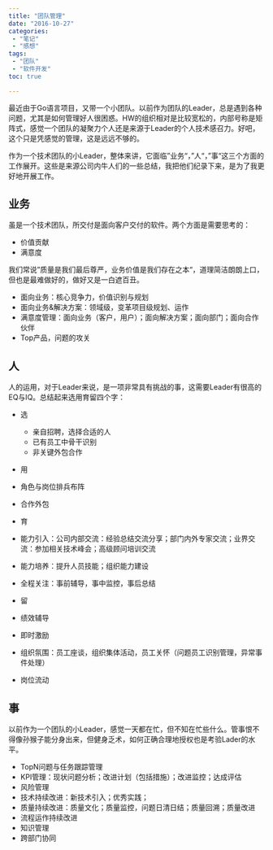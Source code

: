 ```yaml
---
title: "团队管理"
date: "2016-10-27"
categories:
 - "笔记"
 - "感想"
tags:
 - "团队"
 - "软件开发"
toc: true

---
```


最近由于Go语言项目，又带一个小团队。以前作为团队的Leader，总是遇到各种问题，尤其是如何管理好人很困惑。HW的组织相对是比较宽松的，内部号称是矩阵式，感觉一个团队的凝聚力个人还是来源于Leader的个人技术感召力。好吧，这个只是凭感觉的管理，这是远远不够的。

作为一个技术团队的小Leader，整体来讲，它面临”业务“，”人“，”事“这三个方面的工作展开。这些是来源公司内牛人们的一些总结，我把他们纪录下来，是为了我更好地开展工作。
<!--more-->

## 业务

虽是一个技术团队，所交付是面向客户交付的软件。两个方面是需要思考的：
 
 - 价值贡献
 - 满意度

我们常说”质量是我们最后尊严，业务价值是我们存在之本“，道理简洁朗朗上口，但也是最难做好的，做好又是一白遮百丑。

 - 面向业务：核心竞争力，价值识别与规划
 - 面向业务&解决方案：领域级，变革项目级规划、运作
 - 满意度管理：面向业务（客户，用户）；面向解决方案；面向部门；面向合作伙伴
 - Top产品，问题的攻关

## 人

人的运用，对于Leader来说，是一项非常具有挑战的事，这需要Leader有很高的EQ与IQ。总结起来选用育留四个字：

 - 选
 
   - 亲自招聘，选择合适的人
   - 已有员工中骨干识别
   - 非关键外包合作

 - 用
 
  - 角色与岗位排兵布阵
  - 合作外包
 
 - 育
  
  - 能力引入：公司内部交流：经验总结交流分享；部门内外专家交流；业界交流：参加相关技术峰会；高级顾问培训交流
  - 能力培养：提升人员技能；组织能力建设
  - 全程关注：事前辅导，事中监控，事后总结
 
 - 留
 
  - 绩效辅导
  - 即时激励
  - 组织氛围：员工座谈，组织集体活动，员工关怀（问题员工识别管理，异常事件处理）
  - 岗位流动


## 事

以前作为一个团队的小Leader，感觉一天都在忙，但不知在忙些什么。管事恨不得像孙猴子能分身出来，但健身乏术，如何正确合理地授权也是考验Lader的水平。

 - TopN问题与任务跟踪管理
 - KPI管理：现状问题分析；改进计划（包括措施）；改进监控；达成评估
 - 风险管理
 - 技术持续改进：新技术引入；优秀实践；
 - 质量持续改进：质量文化；质量监控，问题日清日结；质量回溯；质量改进
 - 流程运作持续改进
 - 知识管理
 - 跨部门协同

